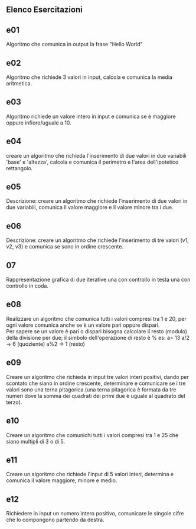 ## Elenco Esercitazioni ##

## e01 ##  
Algoritmo che comunica in output la frase "Hello World"

## e02 ##  
Algoritmo che richiede 3 valori in input, calcola e comunica la media aritmetica.  

## e03 ##  
Algoritmo richiede un valore intero in input e comunica se è maggiore oppure infiore/uguale a 10.  

## e04 ##  
creare un algoritmo che richieda l'inserimento di due valori in due variabili 'base' e 'altezza', calcola e comunica il perimetro e l'area dell'ipotetico rettangolo.  

## e05 ##  
Descrizione: creare un algoritmo che richiede l'inserimento di due valori in due variabili, comunica il valore maggiore e il valore minore tra i due.  

## e06 ##  
Descrizione: creare un algoritmo che richiede l'inserimento di tre valori (v1, v2, v3) e comunica se sono in ordine crescente.

## 07 ##  
Rappresentazione grafica di due iterative una con controllo in testa una con controllo in coda.

## e08 ##  
Realizzare un algoritmo che comunica tutti i valori compresi tra 1 e 20, per ogni valore comunica anche se è un valore pari oppure dispari.  
Per sapere se un valore è pari o dispari bisogna calcolare il resto (modulo) della divisione per due; il simbolo dell'operazione di resto è %
es: a= 13 a/2 -> 6 (quoziente) a%2 -> 1 (resto)

## e09 ##  
Creare un algoritmo che richieda in input tre valori interi positivi, dando per scontato che siano in ordine crescente, determinare e comunicare se i tre valori sono una terna pitagorica.(una terna pitagorica è formata da tre numeri dove la somma dei quadrati dei primi due è uguale al quadrato del terzo).

## e10 ##  
Creare un algoritmo che comunichi tutti i valori compresi tra 1 e 25 che siano multipli di 3 o di 5.  

## e11 ##  
Creare un algoritmo che richiede l'input di 5 valori interi, determina e comunica il valore maggiore, minore e medio.

## e12 ##  
Richiedere in input un numero intero positivo, comunicare le singole cifre che lo compongono partendo da destra.